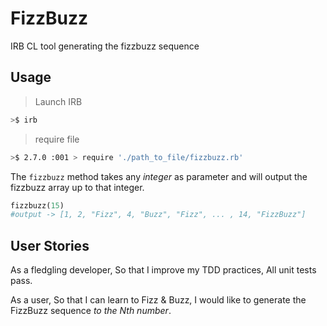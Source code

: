 # FizzBuzz

IRB CL tool generating the fizzbuzz sequence

## Usage

>Launch IRB

```bash
>$ irb
```

>require file

```bash
>$ 2.7.0 :001 > require './path_to_file/fizzbuzz.rb'
```

The `fizzbuzz` method takes any _integer_ as parameter and will output the fizzbuzz array up to that integer.

```ruby
fizzbuzz(15)
#output -> [1, 2, "Fizz", 4, "Buzz", "Fizz", ... , 14, "FizzBuzz"]
```

## User Stories

As a fledgling developer,
So that I improve my TDD practices,
All unit tests pass.

As a user,
So that I can learn to Fizz & Buzz,
I would like to generate the FizzBuzz sequence _to the Nth number_.
